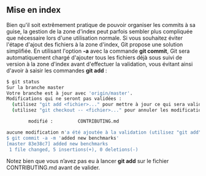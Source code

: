 ## Mise en index

Bien qu'il soit extrêmement pratique de pouvoir organiser les commits à sa guise, la gestion de la zone d'index peut parfois sembler plus compliquée que nécessaire lors d'une utilisation normale. Si vous souhaitez éviter l'étape d'ajout des fichiers à la zone d'index, Git propose une solution simplifiée. En utilisant l'option **-a** avec la commande **git commit**, Git sera automatiquement chargé d'ajouter tous les fichiers déjà sous suivi de version à la zone d'index avant d'effectuer la validation, vous évitant ainsi d'avoir à saisir les commandes **git add** :

```bash
$ git status
Sur la branche master
Votre branche est à jour avec 'origin/master'.
Modifications qui ne seront pas validées :
  (utilisez "git add <fichier>..." pour mettre à jour ce qui sera validé)
  (utilisez "git checkout -- <fichier>..." pour annuler les modifications dans la copie de travail)

        modifié :         CONTRIBUTING.md

aucune modification n'a été ajoutée à la validation (utilisez "git add" ou "git commit -a")
$ git commit -a -m 'added new benchmarks'
[master 83e38c7] added new benchmarks
 1 file changed, 5 insertions(+), 0 deletions(-)
```

Notez bien que vous n’avez pas eu à lancer **git add** sur le fichier CONTRIBUTING.md avant de valider.
